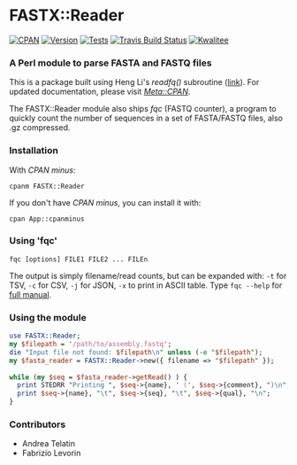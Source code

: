 # FASTX::Reader
[![CPAN](https://img.shields.io/badge/CPAN-FASTX::Reader-1abc9c.svg)](https://metacpan.org/pod/FASTX::Reader)
[![Version](https://img.shields.io/cpan/v/FASTX-Reader.svg)](https://metacpan.org/pod/FASTX::Reader)
[![Tests](https://img.shields.io/badge/Tests-Grid-1abc9c.svg)](https://www.cpantesters.org/distro/F/FASTX-Reader.html)
[![Travis Build Status](https://travis-ci.org/telatin/FASTQ-Parser.svg?branch=master)](https://travis-ci.org/telatin/FASTQ-Parser)
[![Kwalitee](https://cpants.cpanauthors.org/release/PROCH/FASTX-Reader-0.05.svg)](https://cpants.cpanauthors.org/release/PROCH/FASTX-Reader-0.60)

### A Perl module to parse FASTA and FASTQ files

This is a package built using Heng Li's _readfq()_ subroutine ([link](https://github.com/lh3/readfq)). For updated documentation, please visit *[Meta::CPAN](https://metacpan.org/pod/FASTX::Reader)*.

The FASTX::Reader module also ships *fqc* (FASTQ counter), a program to quickly count the number of sequences in a set of FASTA/FASTQ files, also .gz compressed.

### Installation

With _CPAN minus_:
```
cpanm FASTX::Reader
```

If you don't have _CPAN minus_, you can install it with:
```
cpan App::cpanminus
```

### Using 'fqc'
```
fqc [options] FILE1 FILE2 ... FILEn
```

The output is simply filename/read counts, but can be expanded with: `-t` for TSV, `-c` for CSV, `-j` for JSON, `-x` to print in ASCII table.
Type `fqc --help` for [full manual](https://metacpan.org/pod/distribution/FASTX-Reader/bin/fqc).

### Using the module

```perl
use FASTX::Reader;
my $filepath = '/path/to/assembly.fastq';
die "Input file not found: $filepath\n" unless (-e "$filepath");
my $fasta_reader = FASTX::Reader->new({ filename => "$filepath" });
 
while (my $seq = $fasta_reader->getRead() ) {
  print STEDRR "Printing ", $seq->{name}, ' (', $seq->{comment}, ")\n";
  print $seq->{name}, "\t", $seq->{seq}, "\t", $seq->{qual}, "\n";
}
```

### Contributors
- Andrea Telatin
- Fabrizio Levorin
